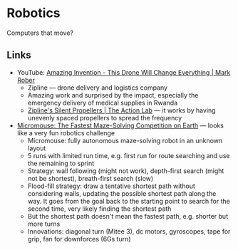 # Robotics

Computers that move?

## Links

- YouTube:
  [Amazing Invention - This Drone Will Change Everything | Mark Rober](https://youtu.be/DOWDNBu9DkU)
  - Zipline — drone delivery and logistics company
  - Amazing work and surprised by the impact, especially the emergency delivery
    of medical supplies in Rwanda
  - [Zipline's Silent Propellers | The Action Lab](https://youtu.be/z58RORCUTao)
    — it works by having unevenly spaced propellers to spread the frequency
- [Micromouse: The Fastest Maze-Solving Competition on Earth](https://youtu.be/ZMQbHMgK2rw)
  — looks like a very fun robotics challenge
  - Micromouse: fully autonomous maze-solving robot in an unknown layout
  - 5 runs with limited run time, e.g. first run for route searching and use the
    remaining to sprint
  - Strategy: wall following (might not work), depth-first search (might not be
    shortest), breath-first search (slow)
  - Flood-fill strategy: draw a tentative shortest path without considering
    walls, updating the possible shortest path along the way. It goes from the
    goal back to the starting point to search for the second time, very likely
    finding the shortest path
  - But the shortest path doesn't mean the fastest path, e.g. shorter but more
    turns
  - Innovations: diagonal turn (Mitee 3), dc motors, gyroscopes, tape for grip,
    fan for downforces (6Gs turn)
